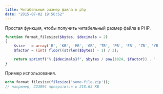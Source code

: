```yaml
---
title: Читабельный размер файла в php
date: "2015-07-02 19:56:52"
---
```


Простая функция, чтобы получить читабельный размер файла в PHP.

```php
function format_filesize($bytes, $decimals = 2)
{
    $size   = array('B', 'KB', 'MB', 'GB', 'TB', 'PB', 'EB', 'ZB', 'YB');
    $factor = (int) floor((strlen($bytes) - 1) / 3);

    return sprintf("%.{$decimals}f", $bytes / pow(1024, $factor)) . ' ' . @$size[$factor];
}
```

Пример использования.

```php
echo format_filesize(filesize('some-file.zip'));
// например, 223894 превратится в 218.65 KB
```
